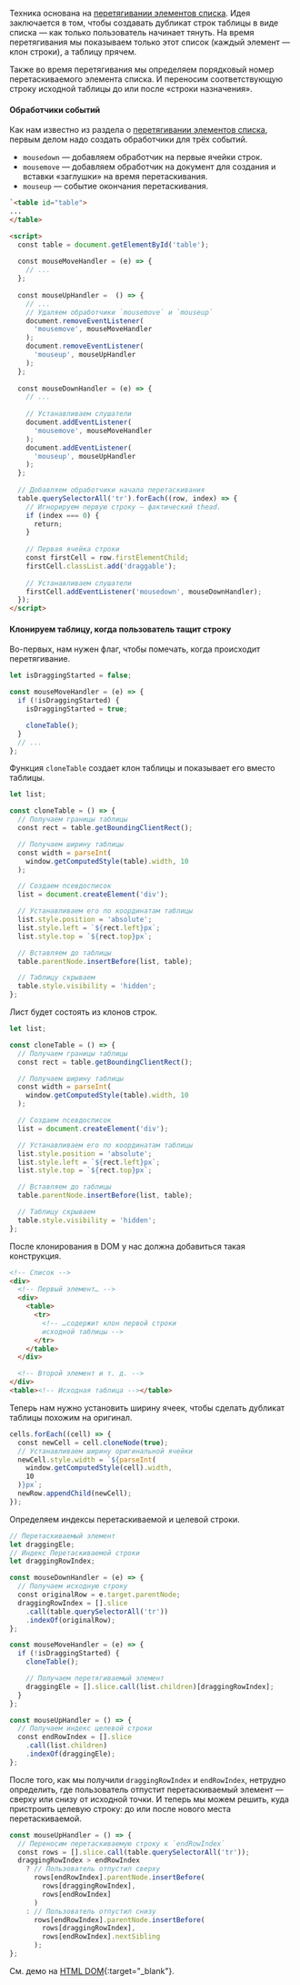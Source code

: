 Техника основана на [перетягивании элементов списка](#topic-dnd-li). Идея заключается в том, чтобы создавать дубликат строк таблицы в виде списка — как только пользователь начинает тянуть. На время перетягивания мы показываем только этот список (каждый элемент — клон строки), а таблицу прячем.

Также во время перетягивания мы определяем порядковый номер перетаскиваемого элемента списка. И переносим соответствующую строку исходной таблицы до или после «строки назначения».

#### Обработчики событий

Как нам известно из раздела о [перетягивании элементов списка](#topic-dnd-li), первым делом надо создать обработчики для трёх событий.

- `mousedown` — добавляем обработчик на первые ячейки строк.
- `mousemove` — добавляем обработчик на документ для создания и вставки «заглушки» на время перетаскивания.
- `mouseup` — событие окончания перетаскивания.

```html
`<table id="table">
...
</table>

<script>
  const table = document.getElementById('table');
  
  const mouseMoveHandler = (e) => {
    // ...
  };
  
  const mouseUpHandler =  () => {
    // ...
    // Удаляем обработчики `mousemove` и `mouseup`
    document.removeEventListener(
      'mousemove', mouseMoveHandler
    );
    document.removeEventListener(
      'mouseup', mouseUpHandler
    );
  };
  
  const mouseDownHandler = (e) => {
    // ...
  
    // Устанавливаем слушатели
    document.addEventListener(
      'mousemove', mouseMoveHandler
    );
    document.addEventListener(
      'mouseup', mouseUpHandler
    );
  };
  
  // Добавляем обработчики начала перетаскивания
  table.querySelectorAll('tr').forEach((row, index) => {
    // Игнорируем первую строку — фактический thead.
    if (index === 0) {
      return;
    }
  
    // Первая ячейка строки
    const firstCell = row.firstElementChild;
    firstCell.classList.add('draggable');
  
    // Устанавливаем слушатели
    firstCell.addEventListener('mousedown', mouseDownHandler);
  });
</script>
```

#### Клонируем таблицу, когда пользователь тащит строку

Во-первых, нам нужен флаг, чтобы помечать, когда происходит перетягивание.

```javascript
let isDraggingStarted = false;

const mouseMoveHandler = (e) => {
  if (!isDraggingStarted) {
    isDraggingStarted = true;

    cloneTable();
  }
  // ...
};
```

Функция `cloneTable` создает клон таблицы и показывает его вместо таблицы.

```javascript
let list;

const cloneTable = () => {
  // Получаем границы таблицы
  const rect = table.getBoundingClientRect();

  // Получаем ширину таблицы
  const width = parseInt(
    window.getComputedStyle(table).width, 10
  );

  // Создаем псевдосписок
  list = document.createElement('div');

  // Устанавливаем его по координатам таблицы
  list.style.position = 'absolute';
  list.style.left = `${rect.left}px`;
  list.style.top = `${rect.top}px`;

  // Вставляем до таблицы
  table.parentNode.insertBefore(list, table);

  // Таблицу скрываем
  table.style.visibility = 'hidden';
};
```

Лист будет состоять из клонов строк.

```javascript
let list;

const cloneTable = () => {
  // Получаем границы таблицы
  const rect = table.getBoundingClientRect();

  // Получаем ширину таблицы
  const width = parseInt(
    window.getComputedStyle(table).width, 10
  );

  // Создаем псевдосписок
  list = document.createElement('div');

  // Устанавливаем его по координатам таблицы
  list.style.position = 'absolute';
  list.style.left = `${rect.left}px`;
  list.style.top = `${rect.top}px`;

  // Вставляем до таблицы
  table.parentNode.insertBefore(list, table);

  // Таблицу скрываем
  table.style.visibility = 'hidden';
};
```

После клонирования в DOM у нас должна добавиться такая конструкция.

```html
<!-- Список -->
<div>
  <!-- Первый элемент… -->
  <div>
    <table>
      <tr>
        <!-- …содержит клон первой строки
        исходной таблицы -->
      </tr>
    </table>
  </div>

  <!-- Второй элемент и т. д. -->
</div>
<table><!-- Исходная таблица --></table>
```

Теперь нам нужно установить ширину ячеек, чтобы сделать дубликат таблицы похожим на оригинал.

```javascript
cells.forEach((cell) => {
  const newCell = cell.cloneNode(true);
  // Устанавливаем ширину оригинальной ячейки
  newCell.style.width = `${parseInt(
    window.getComputedStyle(cell).width,
    10
  )}px`;
  newRow.appendChild(newCell);
});
```

Определяем индексы перетаскиваемой и целевой строки.

```javascript
// Перетаскиваемый элемент
let draggingEle;
// Индекс Перетаскиваемой строки
let draggingRowIndex;

const mouseDownHandler = (e) => {
  // Получаем исходную строку
  const originalRow = e.target.parentNode;
  draggingRowIndex = [].slice
    .call(table.querySelectorAll('tr'))
    .indexOf(originalRow);
};

const mouseMoveHandler = (e) => {
  if (!isDraggingStarted) {
    cloneTable();

    // Получаем перетягиваемый элемент
    draggingEle = [].slice.call(list.children)[draggingRowIndex];
  }
};

const mouseUpHandler = () => {
  // Получаем индекс целевой строки
  const endRowIndex = [].slice
    .call(list.children)
    .indexOf(draggingEle);
};
```

После того, как мы получили `draggingRowIndex` и `endRowIndex`, нетрудно определить, где пользователь отпустит перетаскиваемый элемент — сверху или снизу от исходной точки. И теперь мы можем решить, куда пристроить целевую строку: до или после нового места перетаскиваемой.

```javascript
const mouseUpHandler = () => {
  // Переносим перетаскиваемую строку к `endRowIndex`
  const rows = [].slice.call(table.querySelectorAll('tr'));
  draggingRowIndex > endRowIndex
    ? // Пользователь отпустил сверху
      rows[endRowIndex].parentNode.insertBefore(
        rows[draggingRowIndex],
        rows[endRowIndex]
      )
    : // Пользователь отпустил снизу
      rows[endRowIndex].parentNode.insertBefore(
        rows[draggingRowIndex],
        rows[endRowIndex].nextSibling
      );
};
```

См. демо на [HTML DOM](https://htmldom.dev/demo/drag-and-drop-table-row/){:target="_blank"}.
